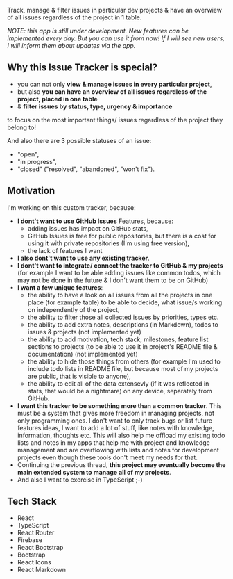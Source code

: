 Track, manage & filter issues in particular dev projects & have an overwiew of all issues regardless of the project in 1 table.

*NOTE: this app is still under development. New features can be implemented every day. But you can use it from now! If I will see new users, I will inform them about updates via the app.*

## Why this Issue Tracker is special?

- you can not only **view & manage issues in every particular project**,
- but also **you can have an overview of all issues regardless of the project, placed in one table**
- & **filter issues by status, type, urgency & importance**

to focus on the most important things/ issues regardless of the project they belong to!

And also there are 3 possible statuses of an issue:

- "open",
- "in progress",
- "closed" ("resolved", "abandoned", "won't fix").

## Motivation

I'm working on this custom tracker, because:

- **I dont't want to use GitHub Issues** Features, because:
  - adding issues has impact on GitHub stats,
  - GitHub Issues is free for public repositories, but there is a cost for using it with private repositories (I'm using free version),
  - the lack of features I want
- **I also dont't want to use any existing tracker**.
- **I dont't want to integrate/ connect the tracker to GitHub & my projects** (for example I want to be able adding issues like common todos, which may not be done in the future & I don't want them to be on GitHub)
- **I want a few unique features**:
  - the ability to have a look on all issues from all the projects in one place (for example table) to be able to decide, what issue/s working on independently of the project,
  - the ability to filter those all collected issues by priorities, types etc.
  - the ability to add extra notes, descriptions (in Markdown), todos to issues & projects (not implemented yet)
  - the ability to add motivation, tech stack, milestones, feature list sections to projects (to be able to use it in project's README file & documentation) (not implemented yet)
  - the ability to hide those things from others (for example I'm used to include todo lists in README file, but because most of my projects are public, that is visible to anyone),
  - the ability to edit all of the data extensevly (if it was reflected in stats, that would be a nightmare) on any device, separately from GitHub.
- **I want this tracker to be something more than a common tracker**. This must be a system that gives more freedom in managing projects, not only programming ones. I don't want to only track bugs or list future features ideas, I want to add a lot of stuff, like notes with knowledge, information, thoughts etc. This will also help me offload my existing todo lists and notes in my apps that help me with project and knowledge management and are overflowing with lists and notes for development projects even though these tools don't meet my needs for that.
- Continuing the previous thread, **this project may eventually become the main extended system to manage all of my projects**.
- And also I want to exercise in TypeScript ;-)

## Tech Stack

- React
- TypeScript
- React Router
- Firebase
- React Bootstrap
- Bootstrap
- React Icons
- React Markdown
